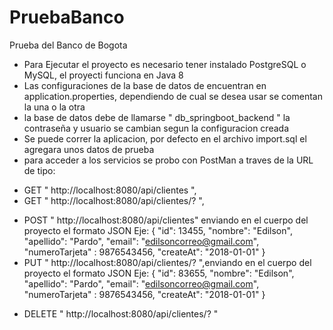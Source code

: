 # PruebaBanco
Prueba del Banco de Bogota

- Para Ejecutar el proyecto es necesario tener instalado PostgreSQL o MySQL, el proyecti funciona en Java 8
- Las configuraciones de la base de datos de encuentran en application.properties, dependiendo de cual se desea usar se comentan la una o la otra
- la base de datos debe de llamarse " db_springboot_backend " la contraseña y usuario se cambian segun la configuracion creada
- Se puede correr la aplicacion, por defecto en el archivo import.sql el agregara unos datos de prueba
- para acceder a los servicios se probo con PostMan a traves de la URL de tipo:
* GET " http://localhost:8080/api/clientes ", 
* GET " http://localhost:8080/api/clientes/? ",  
- POST " http://localhost:8080/api/clientes" enviando en el cuerpo del proyecto el formato JSON Eje: 
{
                                                                                                                                                                                      "id": 13455,
                                                                                                                                                                                      "nombre": "Edilson",
                                                                                                                                                                                      "apellido": "Pardo",
                                                                                                                                                                                      "email": "edilsoncorreo@gmail.com",
                                                                                                                                                                                      "numeroTarjeta" : 9876543456,
                                                                                                                                                                                      "createAt": "2018-01-01"
                                                                                                                                                                                  } 
- PUT " http://localhost:8080/api/clientes/? ",enviando en el cuerpo del proyecto el formato JSON Eje: 
{
                                                                                                                                                                                      "id": 83655,
                                                                                                                                                                                      "nombre": "Edilson",
                                                                                                                                                                                      "apellido": "Pardo",
                                                                                                                                                                                      "email": "edilsoncorreo@gmail.com",
                                                                                                                                                                                      "numeroTarjeta" : 9876543456,
                                                                                                                                                                                      "createAt": "2018-01-01"
                                                                                                                                                                                  }
* DELETE " http://localhost:8080/api/clientes/? "

